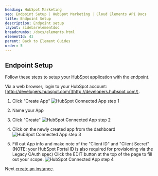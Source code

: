 ```yaml
---
heading: HubSpot Marketing
seo: Endpoint Setup | HubSpot Marketing | Cloud Elements API Docs
title: Endpoint Setup
description: Endpoint setup
layout: sidebarelementdoc
breadcrumbs: /docs/elements.html
elementId: 43
parent: Back to Element Guides
order: 5
---
```


## Endpoint Setup

Follow these steps to setup your HubSpot application with the endpoint.

Via a web browser, login to your HubSpot account:
[http://developers.hubspot.com/](http://developers.hubspot.com/).

1. Click "Create App"
![HubSpot Connected App step 1](http://cloud-elements.com/wp-content/uploads/2016/01/HubSpotAPI1.png)

2. Name your App

3. Click "Create"
![HubSpot Connected App step 2](http://cloud-elements.com/wp-content/uploads/2016/01/HubSpotAPI2.png)

4. Click on the newly created app from the dashboard
![HubSpot Connected App step 3](http://cloud-elements.com/wp-content/uploads/2016/01/HubSpotAPI3.png)

5. Fill out App info and make note of the "Client ID" and "Client Secret" (NOTE: your HubSpot Portal ID is also required for provisioning via the Legacy OAuth spec)
Click the EDIT button at the top of the page to fill out your scope.
![HubSpot Connected App step 4](img/hubspot-connected-app.png)

Next [create an instance](hubspot-create-instance.html).
